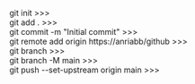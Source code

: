 git init  >>>   
git add .  >>>   
git commit -m "Initial commit"   >>>   
git remote add origin https://anriabb/github   >>>  
git branch   >>>   
git branch -M main   >>>   
git push --set-upstream origin main   >>>  

